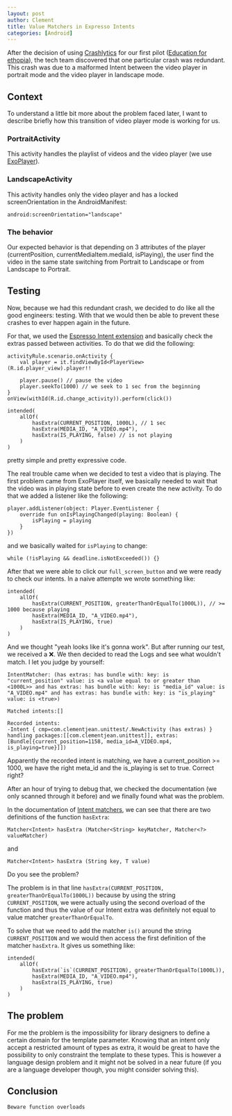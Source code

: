 ```yaml
---
layout: post
author: Clement
title: Value Matchers in Expresso Intents
categories: [Android]
---
```


After the decision of using [Crashlytics](https://firebase.google.com/docs/crashlytics) for our first pilot ([Education for ethopia](https://www.educationforethiopia.org/)), the tech team discovered that one particular crash was redundant. This crash was due to a malformed Intent between the video player in portrait mode and the video player in landscape mode.

## Context

To understand a little bit more about the problem faced later, I want to describe briefly how this transition of video player mode is working for us.

### PortraitActivity

This activity handles the playlist of videos and the video player (we use [ExoPlayer](https://exoplayer.dev)).

### LandscapeActivity

This activity handles only the video player and has a locked screenOrientation in the AndroidManifest:
```
android:screenOrientation="landscape"
```

### The behavior

Our expected behavior is that depending on 3 attributes of the player (currentPosition, currentMediaItem.mediaId, isPlaying), the user find the video in the same state switching from Portrait to Landscape or from Landscape to Portrait.

## Testing

Now, because we had this redundant crash, we decided to do like all the good engineers: testing. With that we would then be able to prevent these crashes to ever happen again in the future.

For that, we used the [Espresso Intent extension](https://developer.android.com/training/testing/espresso/intents) and basically check the extras passed between activities. To do that we did the following:

```
activityRule.scenario.onActivity {
    val player = it.findViewById<PlayerView>(R.id.player_view).player!!

    player.pause() // pause the video
    player.seekTo(1000) // we seek to 1 sec from the beginning
}
onView(withId(R.id.change_activity)).perform(click())

intended(
    allOf(
        hasExtra(CURRENT_POSITION, 1000L), // 1 sec
        hasExtra(MEDIA_ID, "A_VIDEO.mp4"),
        hasExtra(IS_PLAYING, false) // is not playing
    )
)
```

pretty simple and pretty expressive code.

The real trouble came when we decided to test a video that is playing. The first problem came from ExoPlayer itself, we basically needed to wait that the video was in playing state before to even create the new activity. To do that we added a listener like the following:

```
player.addListener(object: Player.EventListener {
    override fun onIsPlayingChanged(playing: Boolean) {
        isPlaying = playing
    }
})
```

and we basically waited for `isPlaying` to change:

```
while (!isPlaying && deadline.isNotExceeded()) {}
```

After that we were able to click our `full_screen_button` and we were ready to check our intents. In a naive attempte we wrote something like:

```
intended(
    allOf(
        hasExtra(CURRENT_POSITION, greaterThanOrEqualTo(1000L)), // >= 1000 because playing
        hasExtra(MEDIA_ID, "A_VIDEO.mp4"),
        hasExtra(IS_PLAYING, true)
    )
)
```

And we thought "yeah looks like it's gonna work". But after running our test, we received a ❌. We then decided to read the Logs and see what wouldn't match. I let you judge by yourself:

```
IntentMatcher: (has extras: has bundle with: key: is "current_position" value: is <a value equal to or greater than <1000L>> and has extras: has bundle with: key: is "media_id" value: is "A_VIDEO.mp4" and has extras: has bundle with: key: is "is_playing" value: is <true>)

Matched intents:[]

Recorded intents:
-Intent { cmp=com.clementjean.unittest/.NewActivity (has extras) } handling packages:[[com.clementjean.unittest]], extras:[Bundle[{current_position=1158, media_id=A_VIDEO.mp4, is_playing=true}]])

```

Apparently the recorded intent is matching, we have a current_position >= 1000, we have the right meta_id and the is_playing is set to true. Correct right?

After an hour of trying to debug that, we checked the documentation (we only scanned through it before) and we finally found what was the problem.

In the documentation of [Intent matchers](https://developer.android.com/reference/androidx/test/espresso/intent/matcher/IntentMatchers#hasExtra(org.hamcrest.Matcher%3Cjava.lang.String%3E,%20org.hamcrest.Matcher%3C?%3E)), we can see that there are two definitions of the function `hasExtra`:

```
Matcher<Intent> hasExtra (Matcher<String> keyMatcher, Matcher<?> valueMatcher)
```
and
```
Matcher<Intent> hasExtra (String key, T value)
```

Do you see the problem?

The problem is in that line `hasExtra(CURRENT_POSITION, greaterThanOrEqualTo(1000L))` because by using the string `CURRENT_POSITION`, we were actually using the second overload of the function and thus the value of our Intent extra was definitely not equal to value matcher `greaterThanOrEqualTo`.

To solve that we need to add the matcher `is()` around the string `CURRENT_POSITION` and we would then access the first definition of the matcher `hasExtra`. It gives us something like:

```
intended(
    allOf(
        hasExtra(`is`(CURRENT_POSITION), greaterThanOrEqualTo(1000L)),
        hasExtra(MEDIA_ID, "A_VIDEO.mp4"),
        hasExtra(IS_PLAYING, true)
    )
)
```

## The problem

For me the problem is the impossibility for library designers to define a certain domain for the template parameter. Knowing that an intent only accept a restricted amount of types as extra, it would be great to have the possibility to only constraint the template to these types. This is however a language design problem and it might not be solved in a near future (if you are a language developer though, you might consider solving this).

## Conclusion

`Beware function overloads`
